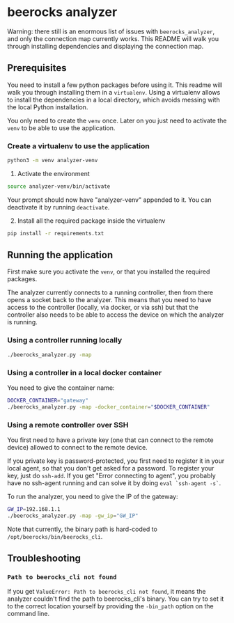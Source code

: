 # beerocks analyzer

Warning: there still is an enormous list of issues with `beerocks_analyzer`, and only the connection map currently works.
This README will walk you through installing dependencies and displaying the connection map.


## Prerequisites

You need to install a few python packages before using it.
This readme will walk you through installing them in a `virtualenv`.
Using a virtualenv allows to install the dependencies in a local directory, which avoids messing with the local Python installation.

You only need to create the `venv` once. Later on you just need to activate the `venv` to be able to use the application.


### Create a virtualenv to use the application

```sh
python3 -m venv analyzer-venv
```

1.  Activate the environment

```sh
source analyzer-venv/bin/activate
```

Your prompt should now have "analyzer-venv" appended to it.
You can deactivate it by running `deactivate`.

2.  Install all the required package inside the virtualenv

```sh
pip install -r requirements.txt
```


## Running the application

First make sure you activate the `venv`, or that you installed the required packages.

The analyzer currently connects to a running controller, then from there opens a socket back to the analyzer.
This means that you need to have access to the controller (locally, via docker, or via ssh) but that the controller also needs to be able to access the device on which the analyzer is running.


### Using a controller running locally

```sh
./beerocks_analyzer.py -map
```


### Using a controller in a local docker container

You need to give the container name:

```sh
DOCKER_CONTAINER="gateway"
./beerocks_analyzer.py -map -docker_container="$DOCKER_CONTAINER"
```


### Using a remote controller over SSH

You first need to have a private key (one that can connect to the remote device) allowed to connect to the remote device.

If you private key is password-protected, you first need to register it in your local agent, so that you don't get asked for a password.
To register your key, just do `ssh-add`.
If you get "Error connecting to agent", you probably have no ssh-agent running and can solve it by doing `` eval `ssh-agent -s` ``.

To run the analyzer, you need to give the IP of the gateway:

```sh
GW_IP=192.168.1.1
./beerocks_analyzer.py -map -gw_ip="GW_IP"
```

Note that currently, the binary path is hard-coded to `/opt/beerocks/bin/beerocks_cli`.


## Troubleshooting


### `Path to beerocks_cli not found`

If you get `ValueError: Path to beerocks_cli not found`, it means the analyzer couldn't find the path to beerocks_cli's binary.
You can try to set it to the correct location yourself by providing the `-bin_path` option on the command line.
